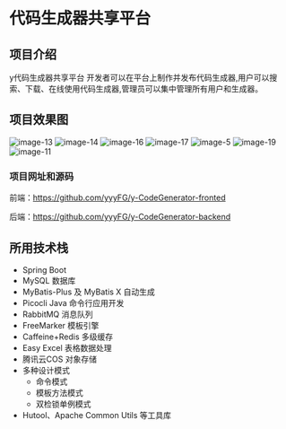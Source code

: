 # 代码生成器共享平台

## 项目介绍
y代码生成器共享平台 开发者可以在平台上制作并发布代码生成器,用户可以搜索、下载、在线使用代码生成器,管理员可以集中管理所有用户和生成器。

## 项目效果图

![image-13](https://ygenertor-1306543534.cos.ap-guangzhou.myqcloud.com/generator_picture/13.png)
![image-14](https://ygenertor-1306543534.cos.ap-guangzhou.myqcloud.com/generator_picture/14.png)
![image-16](https://ygenertor-1306543534.cos.ap-guangzhou.myqcloud.com/generator_picture/16.png)
![image-17](https://ygenertor-1306543534.cos.ap-guangzhou.myqcloud.com/generator_picture/17.png)
![image-5](https://ygenertor-1306543534.cos.ap-guangzhou.myqcloud.com/generator_picture/18.png)
![image-19](https://ygenertor-1306543534.cos.ap-guangzhou.myqcloud.com/generator_picture/19.png)
![image-11](https://ygenertor-1306543534.cos.ap-guangzhou.myqcloud.com/generator_picture/11.png)


### 项目网址和源码

前端：https://github.com/yyyFG/y-CodeGenerator-fronted

后端：https://github.com/yyyFG/y-CodeGenerator-backend

## 所用技术栈
- Spring Boot
- MySQL 数据库
- MyBatis-Plus 及 MyBatis X 自动生成
- Picocli Java 命令行应用开发
- RabbitMQ 消息队列
- FreeMarker 模板引擎
- Caffeine+Redis 多级缓存
- Easy Excel 表格数据处理
- 腾讯云COS 对象存储
- 多种设计模式
  - 命令模式
  - 模板方法模式
  - 双检锁单例模式
- Hutool、Apache Common Utils 等工具库
